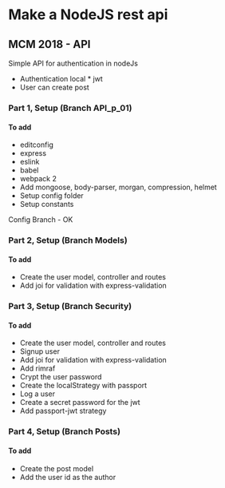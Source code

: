 # Make a NodeJS rest api
## MCM 2018 - API

Simple API for authentication in nodeJs

 - Authentication local * jwt
 - User can create post

 ### Part 1, Setup (Branch API_p_01)
 #### To add
 - editconfig
 - express
 - eslink
 - babel
 - webpack 2 
 - Add mongoose, body-parser, morgan, compression, helmet
 - Setup config folder
 - Setup constants

Config Branch - OK

 ### Part 2, Setup (Branch Models)
 #### To add
 - Create the user model, controller and routes
 - Add joi for validation with express-validation

### Part 3, Setup (Branch Security)
#### To add
 - Create the user model, controller and routes
 - Signup user
 - Add joi for validation with express-validation
 - Add rimraf 
 - Crypt the user password
 - Create the localStrategy with passport
 - Log a user
 - Create a secret password for the jwt
 - Add passport-jwt strategy


### Part 4, Setup (Branch Posts)
#### To add
- Create the post model
- Add the user id as the author

